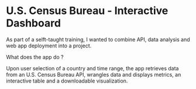 # U.S. Census Bureau - Interactive Dashboard

As part of a selft-taught training, I wanted to combine API, data analysis and web app deployment into a project.

What does the app do ?

Upon user selection of a country and time range, the app retrieves data from an U.S. Census Bureau API, wrangles data and displays metrics, an interactive table and a downloadable visualization.
